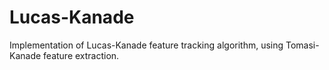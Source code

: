 Lucas-Kanade
============

Implementation of Lucas-Kanade feature tracking algorithm, using Tomasi-Kanade feature extraction.
